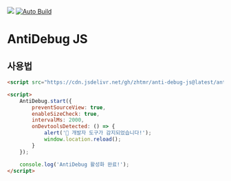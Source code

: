 [![](https://data.jsdelivr.com/v1/package/gh/zhtmr/anti-debug-js/badge)](https://www.jsdelivr.com/package/gh/zhtmr/anti-debug-js)
[![Auto Build](https://github.com/zhtmr/anti-debug-js/actions/workflows/build.yml/badge.svg)](https://github.com/zhtmr/anti-debug-js/actions/workflows/build.yml)

# AntiDebug JS

## 사용법

```html
<script src="https://cdn.jsdelivr.net/gh/zhtmr/anti-debug-js@latest/anti-debug.min.js"></script>

<script>
    AntiDebug.start({
        preventSourceView: true,
        enableSizeCheck: true,
        intervalMs: 2000,
        onDevtoolsDetected: () => {
            alert('🚨 개발자 도구가 감지되었습니다!');
            window.location.reload();
        }
    });

    console.log('AntiDebug 활성화 완료!');
</script>
````
